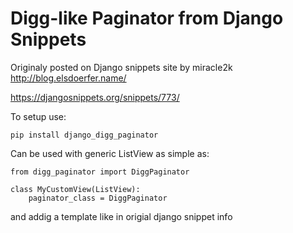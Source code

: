 Digg-like Paginator from Django Snippets
=====================


Originaly posted on Django snippets site by miracle2k http://blog.elsdoerfer.name/

https://djangosnippets.org/snippets/773/

To setup use:

```
pip install django_digg_paginator
```

Can be used with generic ListView as simple as:

```
from digg_paginator import DiggPaginator

class MyCustomView(ListView):
    paginator_class = DiggPaginator
```

and addig a template like in origial django snippet info
